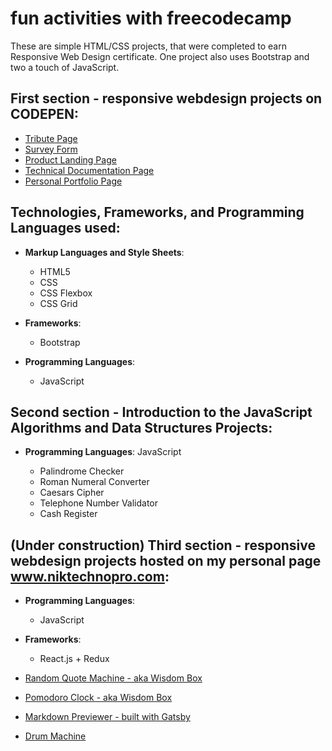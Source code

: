 # fun activities with freecodecamp

These are simple HTML/CSS projects, that were completed to earn Responsive Web Design certificate.
One project also uses Bootstrap and two a touch of JavaScript.

## First section - responsive webdesign projects on CODEPEN:
* [Tribute Page](https://codepen.io/niktechnopro/pen/KQRwXV)
* [Survey Form](https://codepen.io/niktechnopro/pen/NzQeYe)
* [Product Landing Page](https://codepen.io/niktechnopro/pen/QVdMoy)
* [Technical Documentation Page](https://codepen.io/niktechnopro/pen/LJzaEz)
* [Personal Portfolio Page](https://codepen.io/niktechnopro/pen/vRKjXJ)

## Technologies, Frameworks, and Programming Languages used:
* **Markup Languages and Style Sheets**:
    * HTML5
    * CSS
    * CSS Flexbox
    * CSS Grid

* **Frameworks**:
    * Bootstrap
    
* **Programming Languages**:
    * JavaScript

## Second section - Introduction to the JavaScript Algorithms and Data Structures Projects:
* **Programming Languages**: JavaScript
    
   * Palindrome Checker
   * Roman Numeral Converter
   * Caesars Cipher
   * Telephone Number Validator
   * Cash Register

## (Under construction) Third section - responsive webdesign projects hosted on my personal page www.niktechnopro.com:
* **Programming Languages**:
    * JavaScript
* **Frameworks**:
    * React.js + Redux
    
* [Random Quote Machine - aka Wisdom Box](https://www.niktechnopro.com/demos/wisdombox/)
* [Pomodoro Clock - aka Wisdom Box](https://www.niktechnopro.com/demos/focus/)
* [Markdown Previewer - built with Gatsby](https://www.niktechnopro.com/demos/previewer/)
* [Drum Machine](https://www.niktechnopro.com/demos/drummachine/)
